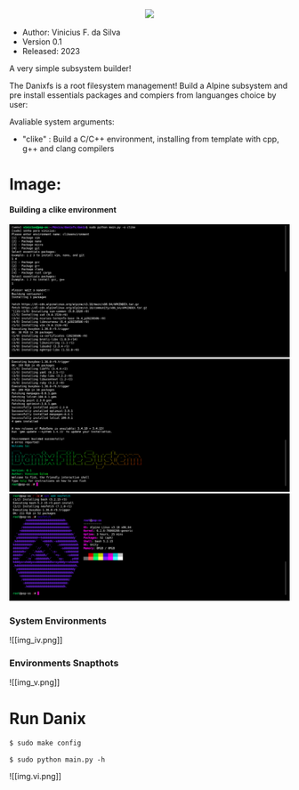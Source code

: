 <html>
<center><img src="https://silvavinicius.com.br/danixfs/logo.png" width="600" height="600"></center>
</html>

* Author: Vinicius F. da Silva
* Version 0.1
* Released: 2023

A very simple subsystem builder!

The Danixfs is a root filesystem management! Build a Alpine subsystem and pre install
essentials packages and compiers from languanges choice by user: 

Avaliable system arguments:

* "clike" : Build a C/C++ environment, installing from template with cpp, g++ and clang compilers


# Image:

#### Building a clike environment

![](./img/img_i.png)
![](./img/img_ii.png)
![](./img/img_iii.png)
### System Environments

![[img_iv.png]]
### Environments Snapthots

![[img_v.png]]

# Run Danix

```shell 
$ sudo make config
```

```shell 
$ sudo python main.py -h
```

![[img.vi.png]]